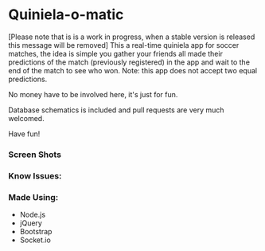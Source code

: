 # Quiniela-o-matic
[Please note that is is a work in progress, when a stable version is released this message will be removed] This a real-time quiniela app for soccer matches, the idea is simple you gather your friends all made their predictions
of the match (previously registered) in the app and wait to the end of the match to see who won. Note: this app does not accept two equal predictions.

No money have to be involved here, it's just for fun.

Database schematics is included and pull requests are very much welcomed.

Have fun!

### Screen Shots

### Know Issues:

### Made Using:
  - Node.js
  - jQuery
  - Bootstrap
  - Socket.io
